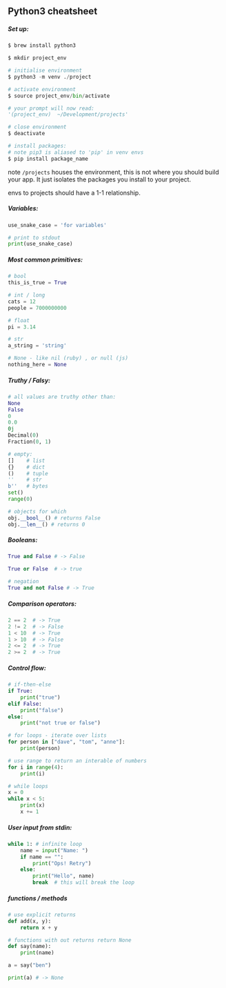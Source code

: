 ## Python3 cheatsheet
##### Set up:
```python
$ brew install python3

$ mkdir project_env

# initialise environment
$ python3 -m venv ./project

# activate environment
$ source project_env/bin/activate

# your prompt will now read:
'(project_env)  ~/Development/projects'

# close environment
$ deactivate

# install packages:
# note pip3 is aliased to 'pip' in venv envs
$ pip install package_name
```
note `/projects` houses the environment, this is not where you should build your app. It just isolates the packages you install to your project.

envs to projects should have a 1-1 relationship.

##### Variables:
```python
use_snake_case = 'for variables'

# print to stdout
print(use_snake_case)
```
##### Most common primitives:
```python
# bool
this_is_true = True

# int / long
cats = 12
people = 7000000000

# float
pi = 3.14

# str
a_string = 'string'

# None - like nil (ruby) , or null (js)
nothing_here = None
```
##### Truthy / Falsy:
```python
# all values are truthy other than:
None
False
0
0.0
0j
Decimal(0)
Fraction(0, 1)

# empty:
[]    # list
{}    # dict
()    # tuple
''    # str
b''   # bytes
set()
range(0)

# objects for which
obj.__bool__() # returns False
obj.__len__() # returns 0

```

##### Booleans:
```python
True and False # -> False

True or False  # -> true

# negation
True and not False # -> True
```

##### Comparison operators:
```python
2 == 2  # -> True
2 != 2  # -> False
1 < 10  # -> True
1 > 10  # -> False
2 <= 2  # -> True
2 >= 2  # -> True
```

##### Control flow:
```python
# if-then-else
if True:
    print("true")
elif False:
    print("false")
else:
    print("not true or false")

# for loops - iterate over lists
for person in ["dave", "tom", "anne"]:
    print(person)

# use range to return an interable of numbers
for i in range(4):
    print(i)

# while loops
x = 0
while x < 5:
    print(x)
    x += 1  
```

##### User input from stdin:
```python
while 1: # infinite loop
    name = input("Name: ")
    if name == "":
        print("Ops! Retry")
    else:
        print("Hello", name)
        break  # this will break the loop
```

##### functions / methods
```python
# use explicit returns
def add(x, y):
    return x + y

# functions with out returns return None
def say(name):
    print(name)

a = say("ben")

print(a) # -> None
```
